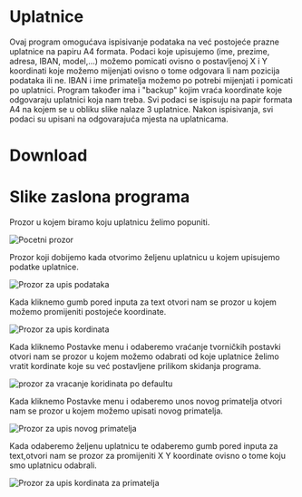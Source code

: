 # Uplatnice

Ovaj program omogućava ispisivanje podataka na već postojeće prazne uplatnice na papiru A4 formata. Podaci koje upisujemo (ime, prezime, adresa, IBAN, model,...) možemo pomicati ovisno o postavljenoj X i Y koordinati koje možemo mijenjati ovisno o tome odgovara li nam pozicija podataka ili ne. IBAN i ime primatelja možemo po potrebi mijenjati i pomicati po uplatnici. Program također ima i "backup" kojim vraća koordinate koje odgovaraju uplatnici koja nam treba. Svi podaci se ispisuju na papir formata A4 na kojem se u obliku slike nalaze 3 uplatnice. Nakon ispisivanja, svi podaci su upisani na odgovarajuća mjesta na uplatnicama.

# Download


# Slike zaslona programa

Prozor u kojem biramo koju uplatnicu želimo popuniti.

![Pocetni prozor](https://user-images.githubusercontent.com/58593872/70475785-9944ca80-1ad5-11ea-9d6a-382288766111.JPG)

Prozor koji dobijemo kada otvorimo željenu uplatnicu u kojem upisujemo podatke uplatnice.

![Prozor za upis podataka](https://user-images.githubusercontent.com/58593872/70475789-99dd6100-1ad5-11ea-95dc-eddca473b634.JPG)

Kada kliknemo gumb pored inputa za text otvori nam se prozor u kojem možemo promijeniti postojeće koordinate.

![Prozor za upis kordinata](https://user-images.githubusercontent.com/58593872/70475787-99dd6100-1ad5-11ea-81b0-e5aeb5ec23c5.JPG)

Kada kliknemo Postavke menu i odaberemo vraćanje tvorničkih postavki otvori nam se prozor u kojem možemo odabrati
od koje uplatnice želimo vratit kordinate koje su već postavljene prilikom skidanja programa.

![prozor za vracanje koridinata po defaultu](https://user-images.githubusercontent.com/58593872/70475791-9a75f780-1ad5-11ea-83ab-3b3f9b9b2726.JPG)

Kada kliknemo Postavke menu i odaberemo unos novog primatelja otvori nam se prozor u kojem možemo upisati novog primatelja.

![Prozor za upis novog primatelja](https://user-images.githubusercontent.com/58593872/70475788-99dd6100-1ad5-11ea-944a-d51425d58f54.JPG)

Kada odaberemo željenu uplatnicu te odaberemo gumb pored inputa za text,otvori nam se prozor za promijeniti X Y koordinate
ovisno o tome koju smo uplatnicu odabrali.

![Prozor za upis kordinata za primatelja](https://user-images.githubusercontent.com/58593872/70476501-1886ce00-1ad7-11ea-8814-d62addb278bd.JPG)






